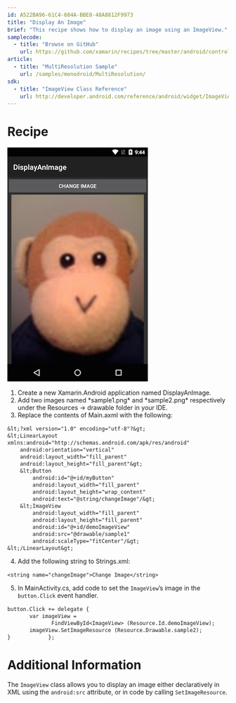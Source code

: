```yaml
---
id: A522BA96-61C4-684A-BBE8-48A8812F9973
title: "Display An Image"
brief: "This recipe shows how to display an image using an ImageView."
samplecode:
  - title: "Browse on GitHub" 
    url: https://github.com/xamarin/recipes/tree/master/android/controls/imageview/display_an_image
article:
  - title: "MultiResolution Sample" 
    url: /samples/monodroid/MultiResolution/
sdk:
  - title: "ImageView Class Reference" 
    url: http://developer.android.com/reference/android/widget/ImageView.html
---
```


<a name="Recipe" class="injected"></a>


# Recipe

 [ ![](Images/DisplayImage.png)](Images/DisplayImage.png)

<ol>
  <li>Create a new Xamarin.Android application named DisplayAnImage.</li>
  <li>Add two images named *sample1.png* and *sample2.png* respectively under the Resources -&gt; drawable folder in your IDE.</li>
  <li>Replace the contents of Main.axml with the following:</li>
</ol>

```
&lt;?xml version="1.0" encoding="utf-8"?&gt;
&lt;LinearLayout xmlns:android="http://schemas.android.com/apk/res/android"
    android:orientation="vertical"
    android:layout_width="fill_parent"
    android:layout_height="fill_parent"&gt;
    &lt;Button
        android:id="@+id/myButton"
        android:layout_width="fill_parent"
        android:layout_height="wrap_content"
        android:text="@string/changeImage"/&gt;  
    &lt;ImageView
        android:layout_width="fill_parent"
        android:layout_height="fill_parent"
        android:id="@+id/demoImageView"
        android:src="@drawable/sample1"
        android:scaleType="fitCenter"/&gt;
&lt;/LinearLayout&gt;
```

<ol start="4">
  <li>Add the following string to Strings.xml:</li>
</ol>


```
<string name="changeImage">Change Image</string>
```

<ol start="5">
  <li>In MainActivity.cs, add code to set the <code>ImageView</code>’s image in the <code>button.Click</code> event handler.</li>
</ol>


```
button.Click += delegate {
       var imageView =
              FindViewById<ImageView> (Resource.Id.demoImageView);
       imageView.SetImageResource (Resource.Drawable.sample2);
}            };
```

 <a name="Additional_Information" class="injected"></a>


# Additional Information

The `ImageView` class allows you to display an image either declaratively in
XML using the `android:src` attribute, or in code by calling `SetImageResource`.

